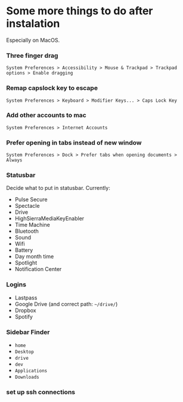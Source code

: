 # Some more things to do after instalation
Especially on MacOS.

### Three finger drag
`System Preferences > Accessibility > Mouse & Trackpad > Trackpad options > Enable dragging`

### Remap capslock key to escape
`System Preferences > Keyboard > Modifier Keys... > Caps Lock Key`

### Add other accounts to mac
`System Preferences > Internet Accounts`

### Prefer opening in tabs instead of new window
`System Preferences > Dock > Prefer tabs when opening documents > Always`

### Statusbar
Decide what to put in statusbar. Currently:
- Pulse Secure
- Spectacle
- Drive
- HighSierraMediaKeyEnabler
- Time Machine
- Bluetooth
- Sound
- Wifi
- Battery
- Day month time
- Spotlight
- Notification Center

### Logins
- Lastpass
- Google Drive (and correct path: `~/drive/`)
- Dropbox
- Spotify

### Sidebar Finder
- `home`
- `Desktop`
- `drive`
- `dev`
- `Applications`
- `Downloads`

### set up ssh connections
